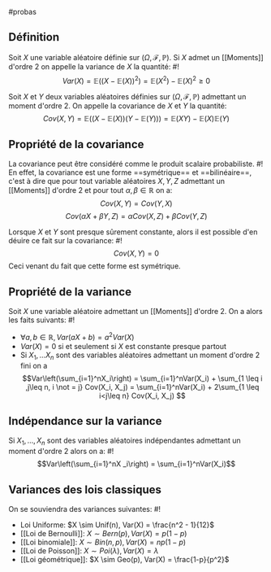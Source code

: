 #probas

## Définition
Soit $X$ une variable aléatoire définie sur $(\Omega, \mathcal F, \mathbb P)$. Si $X$ admet un [[Moments]] d'ordre 2 on appelle la variance de $X$ la quantité: #!
$$Var(X) = \mathbb E((X - \mathbb E(X))^2) = \mathbb E(X^2) - \mathbb E(X)^2 \geq 0$$
<!--ID: 1713305360727-->


Soit $X$ et $Y$ deux variables aléatoires définies sur $(\Omega, \mathcal F, \mathbb P)$ admettant un moment d'ordre 2. On appelle la covariance de $X$ et $Y$ la quantité: 
$$Cov(X, Y) = \mathbb E((X - \mathbb E(X))(Y - \mathbb E(Y))) = \mathbb E(XY) - \mathbb E(X)\mathbb E(Y)$$

## Propriété de la covariance
La covariance peut être considéré comme le produit scalaire probabiliste. #!
En effet, la covariance est une forme ==symétrique== et ==bilinéaire==, c'est à dire que pour tout variable aléatoires $X, Y, Z$ admettant un [[Moments]] d'ordre 2 et pour tout $\alpha, \beta \in \mathbb R$ on a: 
$$Cov(X, Y) = Cov(Y, X)$$$$Cov(\alpha X + \beta Y, Z) = \alpha Cov(X, Z) + \beta Cov(Y, Z)$$
<!--ID: 1713305360731-->


Lorsque $X$ et $Y$ sont presque sûrement constante, alors il est possible d'en déuire ce fait sur la covariance: #!
$$Cov(X, Y) = 0$$
Ceci venant du fait que cette forme est symétrique.
<!--ID: 1713305360734-->


## Propriété de la variance
Soit $X$ une variable aléatoire admettant un [[Moments]] d'ordre 2. On a alors les faits suivants: #!

- $\forall a,b \in \mathbb R, Var(aX + b) = a^2Var(X)$
- $Var(X) = 0$ si et seulement si $X$ est constante presque partout
- Si $X_1, \dots X_n$ sont des variables aléatoires admettant un moment d'ordre 2 fini on a $$Var\left(\sum_{i=1}^nX_i\right) = \sum_{i=1}^nVar(X_i) + \sum_{1 \leq i ,j\leq n, i \not = j} Cov(X_i, X_j) =  \sum_{i=1}^nVar(X_i) + 2\sum_{1 \leq i<j\leq n} Cov(X_i, X_j) $$
<!--ID: 1713305360737-->


## Indépendance sur la variance
Si $X_1, \dots, X_n$ sont des variables aléatoires indépendantes admettant un moment d'ordre 2 alors on a: #!
$$Var\left(\sum_{i=1}^nX _i\right) = \sum_{i=1}^nVar(X_i)$$
## Variances des lois classiques
On se souviendra des variances suivantes: #!

- Loi Uniforme: $X \sim Unif(n), Var(X) = \frac{n^2 - 1}{12}$
- [[Loi de Bernoulli]]: $X \sim Bern(p), Var(X) = p(1-p)$
- [[Loi binomiale]]: $X \sim Bin(n, p), Var(X) = np(1-p)$
- [[Loi de Poisson]]:  $X \sim Poi(\lambda), Var(X) = \lambda$
- [[Loi géométrique]]: $X \sim Geo(p), Var(X) = \frac{1-p}{p^2}$ 
<!--ID: 1713305360741-->
